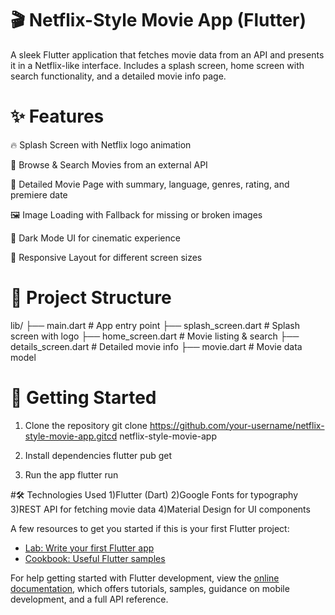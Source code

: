 # 🎬 Netflix-Style Movie App (Flutter)
A sleek Flutter application that fetches movie data from an API and presents it in a Netflix-like interface.
Includes a splash screen, home screen with search functionality, and a detailed movie info page.

# ✨ Features
🔥 Splash Screen with Netflix logo animation

🎥 Browse & Search Movies from an external API

📄 Detailed Movie Page with summary, language, genres, rating, and premiere date

🖼 Image Loading with Fallback for missing or broken images

🎨 Dark Mode UI for cinematic experience

📱 Responsive Layout for different screen sizes

# 📂 Project Structure

lib/
├── main.dart               # App entry point
├── splash_screen.dart      # Splash screen with logo
├── home_screen.dart        # Movie listing & search
├── details_screen.dart     # Detailed movie info
├── movie.dart              # Movie data model


# 🚀 Getting Started
1. Clone the repository
git clone https://github.com/your-username/netflix-style-movie-app.gitcd netflix-style-movie-app

3. Install dependencies
flutter pub get

5. Run the app
flutter run

#🛠 Technologies Used
1)Flutter (Dart)
2)Google Fonts for typography
3)REST API for fetching movie data
4)Material Design for UI components

A few resources to get you started if this is your first Flutter project:

- [Lab: Write your first Flutter app](https://docs.flutter.dev/get-started/codelab)
- [Cookbook: Useful Flutter samples](https://docs.flutter.dev/cookbook)

For help getting started with Flutter development, view the
[online documentation](https://docs.flutter.dev/), which offers tutorials,
samples, guidance on mobile development, and a full API reference.

